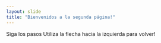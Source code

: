 ```yaml
---
layout: slide
title: "Bienvenidos a la segunda página!"
---
```

Siga los pasos
Utiliza la flecha hacia la izquierda para volver!
